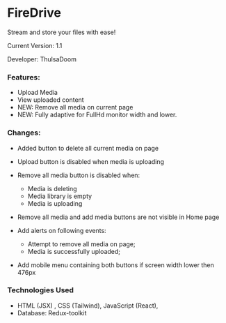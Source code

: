 # FireDrive

Stream and store your files with ease!

Current Version: 1.1

Developer: ThulsaDoom

### Features:

- Upload Media
- View uploaded content
- NEW: Remove all media on current page
- NEW: Fully adaptive for FullHd monitor width and lower.

### Changes:

- Added button to delete all current media on page
- Upload button is disabled when media is uploading


- Remove all media button is disabled when:
    - Media is deleting
    - Media library is empty
    - Media is uploading


- Remove all media and add media buttons are not visible in Home page


- Add alerts on following events:
    - Attempt to remove all media on page;
    - Media is successfully uploaded;


- Add mobile menu containing both buttons if screen width lower then 476px

### Technologies Used

- HTML (JSX) , CSS (Tailwind), JavaScript (React),
- Database: Redux-toolkit